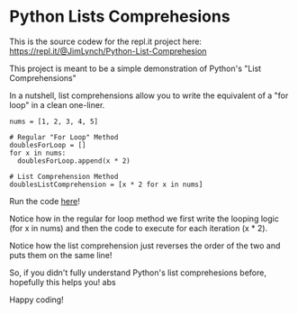 # Python Lists Comprehesions

This is the source codew for the repl.it project here: https://repl.it/@JimLynch/Python-List-Comprehesion

This project is meant to be a simple demonstration of Python's "List Comprehensions"

In a nutshell, list comprehensions allow you to write the equivalent of a "for loop" in a clean one-liner.

```
nums = [1, 2, 3, 4, 5]

# Regular "For Loop" Method
doublesForLoop = []
for x in nums:
  doublesForLoop.append(x * 2)

# List Comprehension Method
doublesListComprehension = [x * 2 for x in nums]
```

Run the code [here](https://repl.it/@JimLynch/Python-List-Comprehesion)!

Notice how in the regular for loop method we first write the looping logic (for x in nums) and then the code to execute for each iteration (x * 2).

Notice how the list comprehension just reverses the order of the two and puts them on the same line!

So, if you didn't fully understand Python's list comprehesions before, hopefully this helps you! abs

Happy coding!
